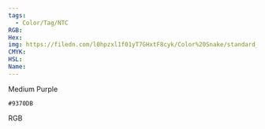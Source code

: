 ```yaml
---
tags:
  - Color/Tag/NTC
RGB:
Hex:
img: https://filedn.com/l0hpzxl1f01yT7GHxtF8cyk/Color%20Snake/standard_csv_to_svg/9370DB.svg
CMYK:
HSL:
Name:
---
```

Medium Purple
```palette
#9370DB
```
RGB
